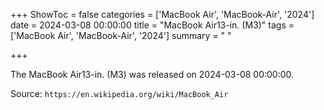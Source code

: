 +++
ShowToc = false
categories = ['MacBook Air', 'MacBook-Air', '2024']
date = 2024-03-08 00:00:00
title = "MacBook Air13-in. (M3)"
tags = ['MacBook Air', 'MacBook-Air', '2024']
summary = " "

+++

The MacBook Air13-in. (M3) was released on 2024-03-08 00:00:00.

Source: `https://en.wikipedia.org/wiki/MacBook_Air`


